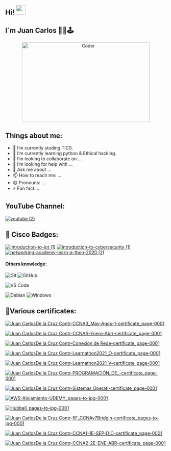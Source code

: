<h2 align="left">
 <abc>
  <br>Hi! <img src="https://user-images.githubusercontent.com/42378118/110234147-e3259600-7f4e-11eb-95be-0c4047144dea.gif" width="30"><br>
 </abc>
</h2> 

## I´m Juan Carlos 👨‍💻🕹

<div align="center">
<img src="https://github.com/raghavk16/raghavk16/blob/master/coderman.gif" alt="Coder" width="400" height="250" />
</div>
</div>

## Things about me:

- 🔭 I’m currently studing TICS.
- 🌱 I’m currently learning python & Ethical hacking.
- 👯 I’m looking to collaborate on ...
- 🤔 I’m looking for help with ...
- 💬 Ask me about ...
- 📫 How to reach me: ...
- 😄 Pronouns: ...
- ⚡ Fun fact: ...

<h2 align="left">YouTube Channel:</h2>

[![youtube (2)](https://user-images.githubusercontent.com/83681664/136712430-8ae65290-1df9-4ed9-a1d9-1d771642b957.png)](https://www.youtube.com/channel/UC4ehUjFHjy7J0pqxKlTdOPA)



<h2 align="left">🥇 Cisco Badges:</h2>

[![introduction-to-iot (1)](https://user-images.githubusercontent.com/83681664/127756045-caf0cdbe-ccd0-4e18-a710-ebfdd63f7f8a.png)](https://www.credly.com/badges/a506533b-7f0a-46f0-bf52-91ad254997d6/public_url)
[![introduction-to-cybersecurity (1)](https://user-images.githubusercontent.com/83681664/127756054-143486f8-4229-4bcd-9643-bc54088176d9.png)](https://www.credly.com/badges/548fbb98-2160-41ba-a140-1ff2cef98741/public_url)
[![networking-academy-learn-a-thon-2020 (2)](https://user-images.githubusercontent.com/83681664/127756065-13b0a983-d941-4179-817f-54b2b968fa7e.png)](https://www.credly.com/badges/4d4c29b4-7a3f-40f8-bb38-a80030b23a3c/public_url)

#### Others knowledge: 
![Git](https://img.shields.io/badge/-Git-%23F05032?style=flat-square&logo=git&logoColor=%23ffffff)
![GitHub](https://img.shields.io/badge/-GitHub-181717?style=flat-square&logo=github)

![VS Code](http://img.shields.io/badge/-VS%20Code-007ACC?style=flat-square&logo=visual-studio-code&logoColor=ffffff)

![Debian](http://img.shields.io/badge/-Debian-A81D33?style=flat-square&logo=debian&logoColor=ffffff)
![Windows](http://img.shields.io/badge/-Windows-0078D6?style=flat-square&logo=windows&logoColor=ffffff)

<h2 aling="left">📝Various certificates:</h2> 

[![Juan CarlosDe la Cruz Contr-CCNA3_May-Agos-1-certificate_page-0001](https://user-images.githubusercontent.com/83681664/139754545-981cd074-bc05-4196-aaec-f6c1b2f05041.jpg)](https://drive.google.com/file/d/13kYUCQHoV60JTrRjskYPo2PByWt49B-R/view?usp=sharing "CCNA Routing and Switching: Scaling Networks - Cisco Networking Academy")

[![Juan CarlosDe la Cruz Contr-CCNAS-Enero-Abri-certificate_page-0001](https://user-images.githubusercontent.com/83681664/139754546-205cc97a-6f33-4a8f-82b9-391616247cd9.jpg)](https://drive.google.com/file/d/1HeP0VL2i7T6OXHbV1eLw600Fv42yBhAr/view?usp=sharing "CCNA Security - Cisco Networking Academy")

[![Juan CarlosDe la Cruz Contr-Conexion de Rede-certificate_page-0001](https://user-images.githubusercontent.com/83681664/139754548-b2885c01-5d4b-4005-b992-5319adff62d5.jpg)](https://drive.google.com/file/d/1JoMUtBUQG8XN6b5iQgu8t7hMVW8u-NUC/view?usp=sharing "CCNA Routing and Switching: Connecting Networks - Cisco Networking Academy")

[![Juan CarlosDe la Cruz Contr-Learnathon2021_O-certificate_page-0001](https://user-images.githubusercontent.com/83681664/139754550-803406d1-aeaa-4f3c-84c2-531973b92d8a.jpg)](https://drive.google.com/file/d/1pXOyp8Lf2cnU4VYoLLTQJq9xuJSY1NCy/view?usp=sharing "Introducción a IoT - Cisco Networking Academy")

[![Juan CarlosDe la Cruz Contr-Learnathon2021_V-certificate_page-0001](https://user-images.githubusercontent.com/83681664/139754553-899abbfd-e52c-451b-9362-a0798d8f8472.jpg)](https://drive.google.com/file/d/1-ihSdnMzxseZ5O6aGeSitX1Y6yy8enME/view?usp=sharing "Introducción a la Seguridad Cibernética - Cisco Networking Academy")

[![Juan CarlosDe la Cruz Contr-PROGRAMACIÓN_DE_-certificate_page-0001](https://user-images.githubusercontent.com/83681664/139754554-37d6cc24-4570-4b2b-b24f-c6a9f7b0109c.jpg)](https://drive.google.com/file/d/13LfILehF_WcbH8wRMU9O-pg3C-f2MOtT/view?usp=sharing "Emerging Technologies Workshop: Network Programmability with Cisco APIC-EM - Cisco Networking Academy")

[![Juan CarlosDe la Cruz Contr-Sistemas Operati-certificate_page-0001](https://user-images.githubusercontent.com/83681664/139754555-19d3f424-4ded-4c71-b3aa-130ffe3b50d8.jpg)](https://drive.google.com/file/d/1djAgUFAHzAltkzlGM1QO2E2m2M974brk/view?usp=sharing "NDG Linux Essentials - Cisco Networking Academy")

[![AWS-Alojamiento-UDEMY_pages-to-jpg-0001](https://user-images.githubusercontent.com/83681664/139754556-0d3e95e5-a76a-4533-aba7-442ee418147d.jpg)](https://drive.google.com/file/d/13ElnwLW-pqGy5VunzhCTSzyiQtGMNjU1/view?usp=sharing "AWS Alojamiento de Sitio Web en Modo Serverless - UDEMY")

[![Hubbell_pages-to-jpg-0001](https://user-images.githubusercontent.com/83681664/139754559-8092984f-ee24-4cdc-85c0-c320a7626190.jpg)](https://drive.google.com/file/d/1xvSJgudxgy1ZUYFavAnM00sJzSej3MiE/view?usp=sharing "Mission Critical Warranty - Hubbell Premise Wiring")

[![Juan CarlosDe la Cruz Contr-5F_CCNAv7Bridgin-certificate_pages-to-jpg-0001](https://user-images.githubusercontent.com/83681664/139754561-177e1af3-d7fd-471c-9821-71a8398a8ef4.jpg)](https://drive.google.com/file/d/16IgJDba3Gfx38NmGGujpyR055LQq20D6/view?usp=sharing "CCNAv7: Bridging - Cisco Networking Academy")

[![Juan CarlosDe la Cruz Contr-CCNA1-1E-SEP-DIC-certificate_page-0001](https://user-images.githubusercontent.com/83681664/139754562-8489fc8c-f966-44d2-9690-7602313a4899.jpg)](https://drive.google.com/file/d/1SkNeYtM_zuc2Rk0DLufmVKJUVkuQyMBz/view?usp=sharing "CCNA Routing and Switching: Introducción a redes - Cisco Networking Academy")

[![Juan CarlosDe la Cruz Contr-CCNA2-2E-ENE-ABR-certificate_page-0001](https://user-images.githubusercontent.com/83681664/139754563-dde1019a-5015-4902-a788-d48e23a5067a.jpg)](https://drive.google.com/file/d/1S6cU0qllVw3VHwPygazKOz7ZvWSwQzY9/view?usp=sharing "CCNA Routing and Switching: Principios básicos de routing y switching - Cisco Networking Academy")

